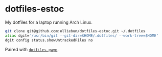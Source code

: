 # dotfiles-estoc

My dotfiles for a laptop running Arch Linux.

```sh
git clone git@github.com:olliebun/dotfiles-estoc.git ~/.dotfiles
alias dgit='/usr/bin/git --git-dir=$HOME/.dotfiles/ --work-tree=$HOME'
dgit config status.showUntrackedFiles no
```

Paired with [`dotfiles-gwyn`](https://github.com/olliebun/dotfiles-gwyn).
